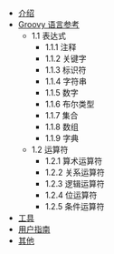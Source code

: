 # 
* [介绍](README.md)
* [Groovy 语言参考](chapter1/README.md)
   * 1.1 表达式
       * 1.1.1 注释
       * 1.1.2 关键字
       * 1.1.3 标识符
       * 1.1.4 字符串
       * 1.1.5 数字
       * 1.1.6 布尔类型
       * 1.1.7 集合
       * 1.1.8 数组
       * 1.1.9 字典
   * 1.2 运算符
     * 1.2.1 算术运算符
     * 1.2.2 关系运算符
     * 1.2.3 逻辑运算符
     * 1.2.4 位运算符
     * 1.2.5 条件运算符
* [工具](chapter2/README.md)
* [用户指南](chapter3/README.md)
* [其他](chapter4/README.md)

